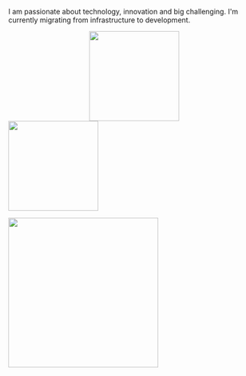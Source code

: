 <p> I am passionate about technology, innovation and big challenging. I'm currently migrating from infrastructure to development. </p>


<center> <img height="180em" src="https://github-readme-stats.vercel.app/api?username=luisotvio11&show_icons=true&theme=tokyonight"/> </center> 
<img height="180em" src="https://github-readme-stats-eight-theta.vercel.app/api/top-langs/?username=luisotvio11&layout=compact&langs_count=8&theme=tokyonight&include_all_commits=true&count_private=true"/>

 <right> <img height= "300em" src="https://raw.githubusercontent.com/abhisheknaiidu/abhisheknaiidu/master/code.gif" /> </right>




